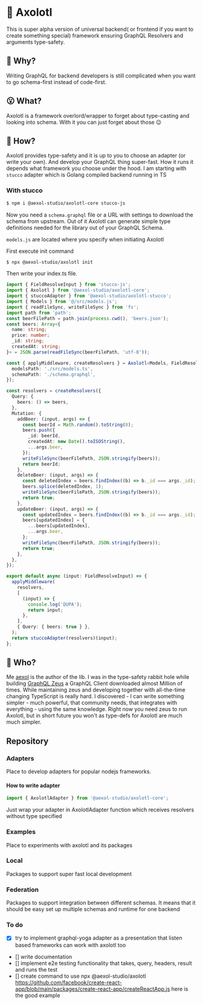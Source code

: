 # 🦎 Axolotl

This is super alpha version of universal backend( or frontend if you want to create something special) framework ensuring GraphQL Resolvers and arguments type-safety. 

## 🤔 Why? 

Writing GraphQL for backend developers is still complicated when you want to go schema-first instead of code-first.

## 😮 What?

Axolotl is a framework overlord/wrapper to forget about type-casting and looking into schema. With it you can just forget about those 😉

## 🫠 How?

Axolotl provides type-safety and it is up to you to choose an adapter (or write your own). And develop your GraphQL thing super-fast. How it runs it depends what framework you choose under the hood. I am starting with `stucco` adapter which is Golang compiled backend running in TS

### With stucco

```sh
$ npm i @aexol-studio/axolotl-core stucco-js
```

Now you need a `schema.graphql` file or a URL with settings to download the schema from upstream. Out of it Axolotl can generate simple type definitions needed for the library out of your GraphQL Schema.

`models.js` are located where you specify when initiating Axolotl

First execute init command

```sh
$ npx @aexol-studio/axolotl init
```

Then write your index.ts file.

```ts
import { FieldResolveInput } from 'stucco-js';
import { Axolotl } from '@aexol-studio/axolotl-core';
import { stuccoAdapter } from '@aexol-studio/axolotl-stucco';
import { Models } from '@/src/models.js';
import { readFileSync, writeFileSync } from 'fs';
import path from 'path';
const beerFilePath = path.join(process.cwd(), 'beers.json');
const beers: Array<{
  name: string;
  price: number;
  _id: string;
  createdAt: string;
}> = JSON.parse(readFileSync(beerFilePath, 'utf-8'));

const { applyMiddleware, createResolvers } = Axolotl<Models, FieldResolveInput>({
  modelsPath: './src/models.ts',
  schemaPath: './schema.graphql',
});

const resolvers = createResolvers({
  Query: {
    beers: () => beers,
  },
  Mutation: {
    addBeer: (input, args) => {
      const beerId = Math.random().toString(8);
      beers.push({
        _id: beerId,
        createdAt: new Date().toISOString(),
        ...args.beer,
      });
      writeFileSync(beerFilePath, JSON.stringify(beers));
      return beerId;
    },
    deleteBeer: (input, args) => {
      const deletedIndex = beers.findIndex((b) => b._id === args._id);
      beers.splice(deletedIndex, 1);
      writeFileSync(beerFilePath, JSON.stringify(beers));
      return true;
    },
    updateBeer: (input, args) => {
      const updatedIndex = beers.findIndex((b) => b._id === args._id);
      beers[updatedIndex] = {
        ...beers[updatedIndex],
        ...args.beer,
      };
      writeFileSync(beerFilePath, JSON.stringify(beers));
      return true;
    },
  },
});

export default async (input: FieldResolveInput) => {
  applyMiddleware(
    resolvers,
    [
      (input) => {
        console.log('DUPA');
        return input;
      },
    ],
    { Query: { beers: true } },
  );
  return stuccoAdapter(resolvers)(input);
};

```

## 🧌 Who?

Me [aexol](https://github.com/aexol) is the author of the lib. I was in the type-safety rabbit hole while building [GraphQL Zeus](https://github.com/graphql-editor/graphql-zeus) a GraphQL Client downloaded almost Million of times. While maintaining zeus and developing together with all-the-time changing TypeScript is really hard. I discovered - I can write something simpler - much powerful, that community needs, that integrates with everything - using the same knowledge. Right now you need zeus to run Axolotl, but in short future you won't as type-defs for Axolotl are much much simpler.


## Repository

### Adapters
Place to develop adapters for popular nodejs frameworks.
#### How to write adapter
```ts
import { AxolotlAdapter } from '@aexol-studio/axolotl-core';
```

Just wrap your adapter in AxolotlAdapter function which receives resolvers without type specified

### Examples
Place to experiments with axolotl and its packages

### Local
Packages to support super fast local development

### Federation
Packages to support integration between different schemas. It means that it should be easy set up multiple schemas and runtime for one backend

### To do
- [x] try to implement graphql-yoga adapter as a presentation that listen based frameworks can work with axolotl too
- [] write documentation
- [] implement e2e testing functionality that takes, query, headers, result and runs the test
- [] create command to use npx @aexol-studio/axolotl https://github.com/facebook/create-react-app/blob/main/packages/create-react-app/createReactApp.js here is the good example